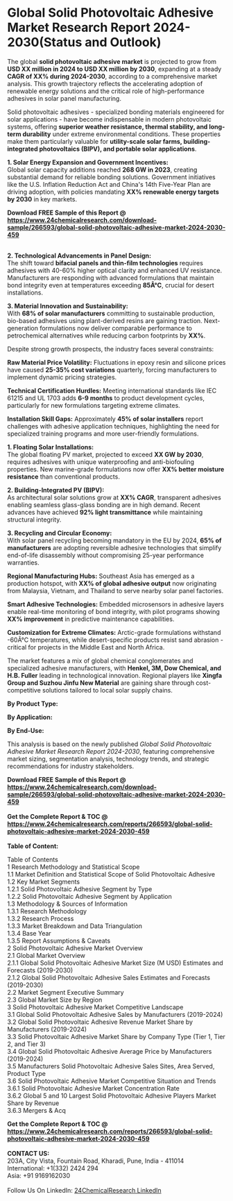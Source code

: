<h1>Global Solid Photovoltaic Adhesive Market Research Report 2024-2030(Status and Outlook)</h1><p>The global <strong>solid photovoltaic adhesive market</strong> is projected to grow from <strong>USD XX million in 2024 to USD XX million by 2030</strong>, expanding at a steady <strong>CAGR of XX% during 2024-2030</strong>, according to a comprehensive market analysis. This growth trajectory reflects the accelerating adoption of renewable energy solutions and the critical role of high-performance adhesives in solar panel manufacturing.</p><p>Solid photovoltaic adhesives - specialized bonding materials engineered for solar applications - have become indispensable in modern photovoltaic systems, offering <strong>superior weather resistance, thermal stability, and long-term durability</strong> under extreme environmental conditions. These properties make them particularly valuable for <strong>utility-scale solar farms, building-integrated photovoltaics (BIPV), and portable solar applications</strong>.</p><p><strong>1. Solar Energy Expansion and Government Incentives:</strong><br>
Global solar capacity additions reached <strong>268 GW in 2023</strong>, creating substantial demand for reliable bonding solutions. Government initiatives like the U.S. Inflation Reduction Act and China's 14th Five-Year Plan are driving adoption, with policies mandating <strong>XX% renewable energy targets by 2030</strong> in key markets.</p><div><b>Download FREE Sample of this Report @ 
            <a href="https://www.24chemicalresearch.com/download-sample/266593/global-solid-photovoltaic-adhesive-market-2024-2030-459">
            https://www.24chemicalresearch.com/download-sample/266593/global-solid-photovoltaic-adhesive-market-2024-2030-459</a></b></div><br><p><strong>2. Technological Advancements in Panel Design:</strong><br>
The shift toward <strong>bifacial panels and thin-film technologies</strong> requires adhesives with 40-60% higher optical clarity and enhanced UV resistance. Manufacturers are responding with advanced formulations that maintain bond integrity even at temperatures exceeding <strong>85Â°C</strong>, crucial for desert installations.</p><p><strong>3. Material Innovation and Sustainability:</strong><br>
With <strong>68% of solar manufacturers</strong> committing to sustainable production, bio-based adhesives using plant-derived resins are gaining traction. Next-generation formulations now deliver comparable performance to petrochemical alternatives while reducing carbon footprints by <strong>XX%</strong>.</p><p>Despite strong growth prospects, the industry faces several constraints:</p><p><strong>Raw Material Price Volatility:</strong> Fluctuations in epoxy resin and silicone prices have caused <strong>25-35% cost variations</strong> quarterly, forcing manufacturers to implement dynamic pricing strategies.</p><p><strong>Technical Certification Hurdles:</strong> Meeting international standards like IEC 61215 and UL 1703 adds <strong>6-9 months</strong> to product development cycles, particularly for new formulations targeting extreme climates.</p><p><strong>Installation Skill Gaps:</strong> Approximately <strong>45% of solar installers</strong> report challenges with adhesive application techniques, highlighting the need for specialized training programs and more user-friendly formulations.</p><p><strong>1. Floating Solar Installations:</strong><br>
The global floating PV market, projected to exceed <strong>XX GW by 2030</strong>, requires adhesives with unique waterproofing and anti-biofouling properties. New marine-grade formulations now offer <strong>XX% better moisture resistance</strong> than conventional products.</p><p><strong>2. Building-Integrated PV (BIPV):</strong><br>
As architectural solar solutions grow at <strong>XX% CAGR</strong>, transparent adhesives enabling seamless glass-glass bonding are in high demand. Recent advances have achieved <strong>92% light transmittance</strong> while maintaining structural integrity.</p><p><strong>3. Recycling and Circular Economy:</strong><br>
With solar panel recycling becoming mandatory in the EU by 2024, <strong>65% of manufacturers</strong> are adopting reversible adhesive technologies that simplify end-of-life disassembly without compromising 25-year performance warranties.</p><p><strong>Regional Manufacturing Hubs:</strong> Southeast Asia has emerged as a production hotspot, with <strong>XX% of global adhesive output</strong> now originating from Malaysia, Vietnam, and Thailand to serve nearby solar panel factories.</p><p><strong>Smart Adhesive Technologies:</strong> Embedded microsensors in adhesive layers enable real-time monitoring of bond integrity, with pilot programs showing <strong>XX% improvement</strong> in predictive maintenance capabilities.</p><p><strong>Customization for Extreme Climates:</strong> Arctic-grade formulations withstand -60Â°C temperatures, while desert-specific products resist sand abrasion - critical for projects in the Middle East and North Africa.</p><p>The market features a mix of global chemical conglomerates and specialized adhesive manufacturers, with <strong>Henkel, 3M, Dow Chemical, and H.B. Fuller</strong> leading in technological innovation. Regional players like <strong>Xingfa Group and Suzhou Jinfu New Material</strong> are gaining share through cost-competitive solutions tailored to local solar supply chains.</p><p><strong>By Product Type:</strong></p><p><strong>By Application:</strong></p><p><strong>By End-Use:</strong></p><p>This analysis is based on the newly published <em>Global Solid Photovoltaic Adhesive Market Research Report 2024-2030</em>, featuring comprehensive market sizing, segmentation analysis, technology trends, and strategic recommendations for industry stakeholders.</p><div><b>Download FREE Sample of this Report @ 
            <a href="https://www.24chemicalresearch.com/download-sample/266593/global-solid-photovoltaic-adhesive-market-2024-2030-459">
            https://www.24chemicalresearch.com/download-sample/266593/global-solid-photovoltaic-adhesive-market-2024-2030-459</a></b></div><br><div><b>Get the Complete Report & TOC @ 
            <a href="https://www.24chemicalresearch.com/reports/266593/global-solid-photovoltaic-adhesive-market-2024-2030-459">
            https://www.24chemicalresearch.com/reports/266593/global-solid-photovoltaic-adhesive-market-2024-2030-459</a></b></div><br>
            <b>Table of Content:</b><p>Table of Contents<br />
1 Research Methodology and Statistical Scope<br />
1.1 Market Definition and Statistical Scope of Solid Photovoltaic Adhesive<br />
1.2 Key Market Segments<br />
1.2.1 Solid Photovoltaic Adhesive Segment by Type<br />
1.2.2 Solid Photovoltaic Adhesive Segment by Application<br />
1.3 Methodology & Sources of Information<br />
1.3.1 Research Methodology<br />
1.3.2 Research Process<br />
1.3.3 Market Breakdown and Data Triangulation<br />
1.3.4 Base Year<br />
1.3.5 Report Assumptions & Caveats<br />
2 Solid Photovoltaic Adhesive Market Overview<br />
2.1 Global Market Overview<br />
2.1.1 Global Solid Photovoltaic Adhesive Market Size (M USD) Estimates and Forecasts (2019-2030)<br />
2.1.2 Global Solid Photovoltaic Adhesive Sales Estimates and Forecasts (2019-2030)<br />
2.2 Market Segment Executive Summary<br />
2.3 Global Market Size by Region<br />
3 Solid Photovoltaic Adhesive Market Competitive Landscape<br />
3.1 Global Solid Photovoltaic Adhesive Sales by Manufacturers (2019-2024)<br />
3.2 Global Solid Photovoltaic Adhesive Revenue Market Share by Manufacturers (2019-2024)<br />
3.3 Solid Photovoltaic Adhesive Market Share by Company Type (Tier 1, Tier 2, and Tier 3)<br />
3.4 Global Solid Photovoltaic Adhesive Average Price by Manufacturers (2019-2024)<br />
3.5 Manufacturers Solid Photovoltaic Adhesive Sales Sites, Area Served, Product Type<br />
3.6 Solid Photovoltaic Adhesive Market Competitive Situation and Trends<br />
3.6.1 Solid Photovoltaic Adhesive Market Concentration Rate<br />
3.6.2 Global 5 and 10 Largest Solid Photovoltaic Adhesive Players Market Share by Revenue<br />
3.6.3 Mergers & Acq</p><div><b>Get the Complete Report & TOC @ 
            <a href="https://www.24chemicalresearch.com/reports/266593/global-solid-photovoltaic-adhesive-market-2024-2030-459">
            https://www.24chemicalresearch.com/reports/266593/global-solid-photovoltaic-adhesive-market-2024-2030-459</a></b></div><br><b>CONTACT US:</b><br>
            203A, City Vista, Fountain Road, Kharadi, Pune, India - 411014<br>
            International: +1(332) 2424 294<br>
            Asia: +91 9169162030 <br><br>
            Follow Us On LinkedIn: <a href="https://www.linkedin.com/company/24chemicalresearch/">24ChemicalResearch LinkedIn</a>